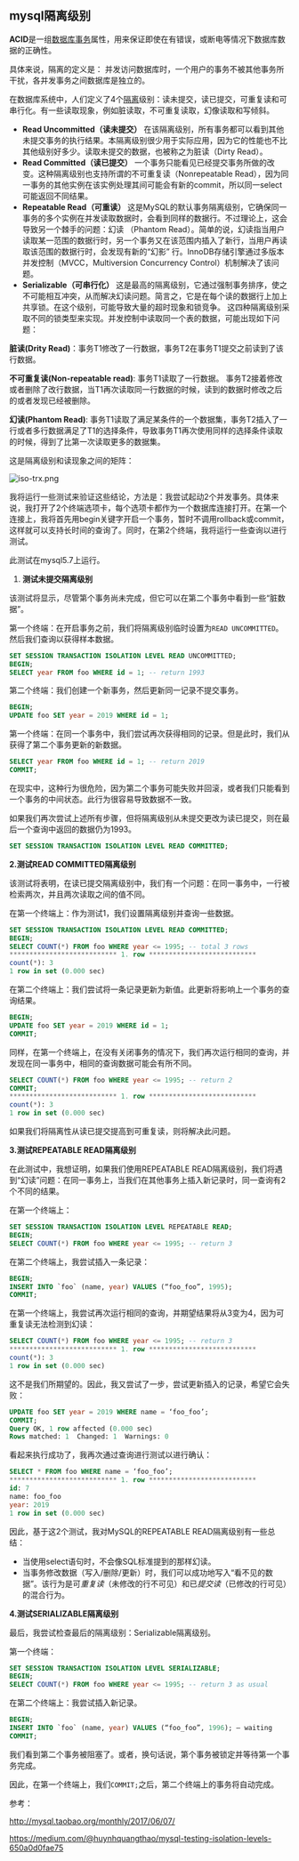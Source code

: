 ## mysql隔离级别

**ACID**是一组[数据库事务](https://en.wikipedia.org/wiki/ACID)属性，用来保证即使在有错误，或断电等情况下数据库数据的正确性。

具体来说，隔离的定义是： 并发访问数据库时，一个用户的事务不被其他事务所干扰，各并发事务之间数据库是独立的。

在数据库系统中，人们定义了4个[隔离](https://en.wikipedia.org/wiki/Isolation_(database_systems))级别：读未提交，读已提交，可重复读和可串行化。有一些读取现象，例如脏读取，不可重复读取，幻像读取和写倾斜。

- **Read Uncommitted（读未提交）** 在该隔离级别，所有事务都可以看到其他未提交事务的执行结果。本隔离级别很少用于实际应用，因为它的性能也不比其他级别好多少。读取未提交的数据，也被称之为脏读（Dirty Read）。
- **Read Committed（读已提交）** 一个事务只能看见已经提交事务所做的改变。这种隔离级别也支持所谓的不可重复读（Nonrepeatable Read），因为同一事务的其他实例在该实例处理其间可能会有新的commit，所以同一select可能返回不同结果。
- **Repeatable Read（可重读）** 这是MySQL的默认事务隔离级别，它确保同一事务的多个实例在并发读取数据时，会看到同样的数据行。不过理论上，这会导致另一个棘手的问题：幻读 （Phantom Read）。简单的说，幻读指当用户读取某一范围的数据行时，另一个事务又在该范围内插入了新行，当用户再读取该范围的数据行时，会发现有新的“幻影” 行。InnoDB存储引擎通过多版本并发控制（MVCC，Multiversion Concurrency Control）机制解决了该问题。
- **Serializable（可串行化）** 这是最高的隔离级别，它通过强制事务排序，使之不可能相互冲突，从而解决幻读问题。简言之，它是在每个读的数据行上加上共享锁。在这个级别，可能导致大量的超时现象和锁竞争。 这四种隔离级别采取不同的锁类型来实现。并发控制中读取同一个表的数据，可能出现如下问题：

**脏读(Drity Read)**：事务T1修改了一行数据，事务T2在事务T1提交之前读到了该行数据。

**不可重复读(Non-repeatable read)**: 事务T1读取了一行数据。 事务T2接着修改或者删除了改行数据，当T1再次读取同一行数据的时候，读到的数据时修改之后的或者发现已经被删除。

**幻读(Phantom Read)**: 事务T1读取了满足某条件的一个数据集，事务T2插入了一行或者多行数据满足了T1的选择条件，导致事务T1再次使用同样的选择条件读取的时候，得到了比第一次读取更多的数据集。

这是隔离级别和读现象之间的矩阵：

![iso-trx.png](http://ata2-img.cn-hangzhou.img-pub.aliyun-inc.com/66a3bf0ce6c1ce6e5ed0c4e70c079bfc.png)

我将运行一些测试来验证这些结论，方法是：我尝试起动2个并发事务。具体来说，我打开了2个终端选项卡，每个选项卡都作为一个数据库连接打开。在第一个连接上，我将首先用begin关键字开启一个事务，暂时不调用rollback或commit，这样就可以支持长时间的查询了。同时，在第2个终端，我将运行一些查询以进行测试。

此测试在mysql5.7上运行。

1. **测试未提交隔离级别**

该测试将显示，尽管第个事务尚未完成，但它可以在第二个事务中看到一些“脏数据”。

第一个终端：在开启事务之前，我们将隔离级别临时设置为`READ UNCOMMITTED`。然后我们查询以获得样本数据。

```sql
SET SESSION TRANSACTION ISOLATION LEVEL READ UNCOMMITTED;
BEGIN;
SELECT year FROM foo WHERE id = 1; -- return 1993
```

第二个终端：我们创建一个新事务，然后更新同一记录不提交事务。

```sql
BEGIN;
UPDATE foo SET year = 2019 WHERE id = 1;
```

第一个终端：在同一个事务中，我们尝试再次获得相同的记录。但是此时，我们从获得了第二个事务更新的新数据。

```sql
SELECT year FROM foo WHERE id = 1; -- return 2019
COMMIT;
```

在现实中，这种行为很危险，因为第二个事务可能失败并回滚，或者我们只能看到一个事务的中间状态。此行为很容易导致数据不一致。

如果我们再次尝试上述所有步骤，但将隔离级别从未提交更改为读已提交，则在最后一个查询中返回的数据仍为1993。

```sql
SET SESSION TRANSACTION ISOLATION LEVEL READ COMMITTED;
```

**2.测试READ COMMITTED隔离级别**

该测试将表明，在读已提交隔离级别中，我们有一个问题：在同一事务中，一行被检索两次，并且两次读取之间的值不同。

在第一个终端上：作为测试1，我们设置隔离级别并查询一些数据。

```sql
SET SESSION TRANSACTION ISOLATION LEVEL READ COMMITTED;
BEGIN;
SELECT COUNT(*) FROM foo WHERE year <= 1995; -- total 3 rows
*************************** 1. row ***************************
count(*): 3
1 row in set (0.000 sec)
```

在第二个终端上：我们尝试将一条记录更新为新值。此更新将影响上一个事务的查询结果。

```sql
BEGIN;
UPDATE foo SET year = 2019 WHERE id = 1;
COMMIT;
```

同样，在第一个终端上，在没有关闭事务的情况下，我们再次运行相同的查询，并发现在同一事务中，相同的查询数据可能会有所不同。

```sql
SELECT COUNT(*) FROM foo WHERE year <= 1995; -- return 2
COMMIT;
*************************** 1. row ***************************
count(*): 3
1 row in set (0.000 sec)
```

如果我们将隔离性从读已提交提高到可重复读，则将解决此问题。

**3.测试REPEATABLE READ隔离级别**

在此测试中，我想证明，如果我们使用REPEATABLE READ隔离级别，我们将遇到“幻读”问题：在同一事务上，当我们在其他事务上插入新记录时，同一查询有2个不同的结果。

在第一个终端上：

```sql
SET SESSION TRANSACTION ISOLATION LEVEL REPEATABLE READ;
BEGIN;
SELECT COUNT(*) FROM foo WHERE year <= 1995; -- return 3
```

在第二个终端上，我尝试插入一条记录：

```sql
BEGIN;
INSERT INTO `foo` (name, year) VALUES (“foo_foo”, 1995);
COMMIT;
```

在第一个终端上，我尝试再次运行相同的查询，并期望结果将从3变为4，因为可重复读无法检测到幻读：

```sql
SELECT COUNT(*) FROM foo WHERE year <= 1995; -- return 3
*************************** 1. row ***************************
count(*): 3
1 row in set (0.000 sec)
```

 这不是我们所期望的。因此，我又尝试了一步，尝试更新插入的记录，希望它会失败：

```sql
UPDATE foo SET year = 2019 WHERE name = ‘foo_foo’;
COMMIT;
Query OK, 1 row affected (0.000 sec)
Rows matched: 1  Changed: 1  Warnings: 0
```

看起来执行成功了，我再次通过查询进行测试以进行确认：

```sql
SELECT * FROM foo WHERE name = ‘foo_foo’;
*************************** 1. row ***************************
id: 7
name: foo_foo
year: 2019
1 row in set (0.000 sec)
```

因此，基于这2个测试，我对MySQL的REPEATABLE READ隔离级别有一些总结：

- 当使用select语句时，不会像SQL标准提到的那样幻读。
- 当事务修改数据（写入/删除/更新）时，我们可以成功地写入“看不见的数据”。该行为是可*重复读*（未修改的行不可见）和已*提交读*（已修改的行可见）的混合行为。

**4.测试SERIALIZABLE隔离级别**

最后，我尝试检查最后的隔离级别：Serializable隔离级别。

第一个终端：

```sql
SET SESSION TRANSACTION ISOLATION LEVEL SERIALIZABLE;
BEGIN;
SELECT COUNT(*) FROM foo WHERE year <= 1995; -- return 3 as usual
```

在第二个终端上：我尝试插入新记录。

```sql
BEGIN;
INSERT INTO `foo` (name, year) VALUES (“foo_foo”, 1996); — waiting
COMMIT;
```

我们看到第二个事务被阻塞了。或者，换句话说，第个事务被锁定并等待第一个事务完成。

因此，在第一个终端上，我们`COMMIT;`之后，第二个终端上的事务将自动完成。



参考：

http://mysql.taobao.org/monthly/2017/06/07/

https://medium.com/@huynhquangthao/mysql-testing-isolation-levels-650a0d0fae75